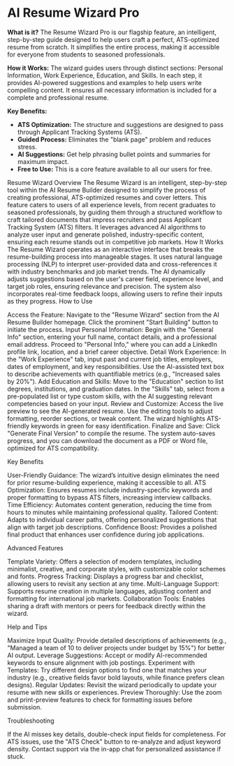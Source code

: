# AI Resume Wizard Pro

**What is it?**
The Resume Wizard Pro is our flagship feature, an intelligent, step-by-step guide designed to help users craft a perfect, ATS-optimized resume from scratch. It simplifies the entire process, making it accessible for everyone from students to seasoned professionals.

**How it Works:**
The wizard guides users through distinct sections: Personal Information, Work Experience, Education, and Skills. In each step, it provides AI-powered suggestions and examples to help users write compelling content. It ensures all necessary information is included for a complete and professional resume.

**Key Benefits:**
- **ATS Optimization:** The structure and suggestions are designed to pass through Applicant Tracking Systems (ATS).
- **Guided Process:** Eliminates the "blank page" problem and reduces stress.
- **AI Suggestions:** Get help phrasing bullet points and summaries for maximum impact.
- **Free to Use:** This is a core feature available to all our users for free.



Resume Wizard
Overview
The Resume Wizard is an intelligent, step-by-step tool within the AI Resume Builder designed to simplify the process of creating professional, ATS-optimized resumes and cover letters. This feature caters to users of all experience levels, from recent graduates to seasoned professionals, by guiding them through a structured workflow to craft tailored documents that impress recruiters and pass Applicant Tracking System (ATS) filters. It leverages advanced AI algorithms to analyze user input and generate polished, industry-specific content, ensuring each resume stands out in competitive job markets.
How It Works
The Resume Wizard operates as an interactive interface that breaks the resume-building process into manageable stages. It uses natural language processing (NLP) to interpret user-provided data and cross-references it with industry benchmarks and job market trends. The AI dynamically adjusts suggestions based on the user's career field, experience level, and target job roles, ensuring relevance and precision. The system also incorporates real-time feedback loops, allowing users to refine their inputs as they progress.
How to Use

Access the Feature: Navigate to the "Resume Wizard" section from the AI Resume Builder homepage. Click the prominent "Start Building" button to initiate the process.
Input Personal Information: Begin with the "General Info" section, entering your full name, contact details, and a professional email address. Proceed to "Personal Info," where you can add a LinkedIn profile link, location, and a brief career objective.
Detail Work Experience: In the "Work Experience" tab, input past and current job titles, employers, dates of employment, and key responsibilities. Use the AI-assisted text box to describe achievements with quantifiable metrics (e.g., "Increased sales by 20%").
Add Education and Skills: Move to the "Education" section to list degrees, institutions, and graduation dates. In the "Skills" tab, select from a pre-populated list or type custom skills, with the AI suggesting relevant competencies based on your input.
Review and Customize: Access the live preview to see the AI-generated resume. Use the editing tools to adjust formatting, reorder sections, or tweak content. The wizard highlights ATS-friendly keywords in green for easy identification.
Finalize and Save: Click "Generate Final Version" to compile the resume. The system auto-saves progress, and you can download the document as a PDF or Word file, optimized for ATS compatibility.

Key Benefits

User-Friendly Guidance: The wizard’s intuitive design eliminates the need for prior resume-building experience, making it accessible to all.
ATS Optimization: Ensures resumes include industry-specific keywords and proper formatting to bypass ATS filters, increasing interview callbacks.
Time Efficiency: Automates content generation, reducing the time from hours to minutes while maintaining professional quality.
Tailored Content: Adapts to individual career paths, offering personalized suggestions that align with target job descriptions.
Confidence Boost: Provides a polished final product that enhances user confidence during job applications.

Advanced Features

Template Variety: Offers a selection of modern templates, including minimalist, creative, and corporate styles, with customizable color schemes and fonts.
Progress Tracking: Displays a progress bar and checklist, allowing users to revisit any section at any time.
Multi-Language Support: Supports resume creation in multiple languages, adjusting content and formatting for international job markets.
Collaboration Tools: Enables sharing a draft with mentors or peers for feedback directly within the wizard.

Help and Tips

Maximize Input Quality: Provide detailed descriptions of achievements (e.g., "Managed a team of 10 to deliver projects under budget by 15%") for better AI output.
Leverage Suggestions: Accept or modify AI-recommended keywords to ensure alignment with job postings.
Experiment with Templates: Try different design options to find one that matches your industry (e.g., creative fields favor bold layouts, while finance prefers clean designs).
Regular Updates: Revisit the wizard periodically to update your resume with new skills or experiences.
Preview Thoroughly: Use the zoom and print-preview features to check for formatting issues before submission.

Troubleshooting

If the AI misses key details, double-check input fields for completeness.
For ATS issues, use the "ATS Check" button to re-analyze and adjust keyword density.
Contact support via the in-app chat for personalized assistance if stuck.
